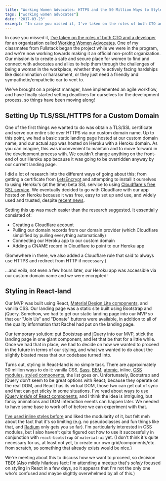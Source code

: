 ```yaml
---
title: "Working Women Advocates: HTTPS and the 50 Million Ways to Style React Components"
tags: ["working women advocates"]
date: "2017-03-23"
excerpt: "In case you missed it, I've taken on the roles of both CTO and a developer for an organization called Working Women Advocates. One of my classmates from Fullstack began the project while we were in the program, and we're now working towards making it an official non-profit organization."
---
```


In case you missed it, [I've taken on the roles of both CTO and a developer](/blog/2017-02-23-every-new-beginning-comes-from-some-other-beginnings-end) for an organization called [Working Women Advocates](http://workingwomenadvocates.org/). One of my classmates from Fullstack began the project while we were in the program, and we're now working towards making it an official non-profit organization. Our mission is to create a safe and secure place for women to find and connect with advocates and allies to help them through the challenges of being a woman in the workplace, whether they’re actively facing hardships like discrimination or harassment, or they just need a friendly and sympathetic/empathetic ear to vent to.

We've brought on a project manager, have implemented an agile workflow, and have finally started setting deadlines for ourselves for the development process, so things have been moving along!

## Setting Up TLS/SSL/HTTPS for a Custom Domain

One of the first things we wanted to do was obtain a TLS/SSL certificate and serve our entire site over HTTPS via our custom domain name. Up to this point, we had a basic static landing page hosted at our custom domain name, and our actual app was hosted on Heroku with a Heroku domain. As you can imagine, this was inconvenient to maintain and to move forward in the development process with. We couldn't change anything on the front-end of our Heroku app because it was going to be overridden anyway by our current landing page.

I did a lot of research into the different ways of going about this; from getting a certificate from [LetsEncrypt](https://letsencrypt.org/) and attempting to install it ourselves to using Heroku's (at the time) beta SSL service to using [Cloudflare's free SSL service](https://www.cloudflare.com/ssl/). We eventually decided to go with Cloudflare with our app hosted on Heroku because it was free, easy to set up and use, and widely used and trusted, despite [recent news](https://techcrunch.com/2017/02/23/major-cloudflare-bug-leaked-sensitive-data-from-customers-websites/).

Setting this up was much easier than the research suggested. It essentially consisted of:

* Creating a Cloudflare account
* Pulling our domain records from our domain provider (which Cloudflare simplified by pulling everything automatically)
* Connecting our Heroku app to our custom domain
* Adding a CNAME record in Cloudflare to point to our Heroku app

(Somewhere in there, we also added a Cloudflare rule that said to always use HTTPS and redirect from HTTP if necessary.)

...and voila, not even a few hours later, our Heroku app was accessible via our custom domain name and we were encrypted!

## Styling in React-land

Our MVP was built using React, [Material Design Lite components](https://getmdl.io/), and vanilla CSS. Our landing page was a static site built using Bootstrap and jQuery. Somehow, we had to get our static landing page into our MVP so that our "Join Us" and "Donate" buttons were available, in addition to all of the quality information that Rachel had put on the landing page.

Our temporary solution: put Bootstrap and jQuery into our MVP, stick the landing page in one giant component, and let that be that for a little while. Once we had that in place, we had to decide on how we wanted to proceed in the future in terms of our styling, and what we wanted to do about the slightly bloated mess that our codebase turned into.

Turns out, styling in React-land is no simple task. There are approximately 50 million ways to do it: vanilla CSS, [Sass](http://sass-lang.com/), [BEM](http://getbem.com/), [atomic](https://acss.io/), inline, [CSS modules](https://github.com/css-modules/css-modules), [styled components](https://www.styled-components.com/), the list goes on. Unfortunately, Bootstrap and jQuery don't seem to be great options with React; because they operate on the real DOM, and React has its virtual DOM, those two can get out of sync and that can get sticky in some situations. I've read about [ways to use jQuery *inside* of React components](http://tech.oyster.com/using-react-and-jquery-together/), and I think the idea is intriguing, but fancy animations and DOM interaction events can happen later. We needed to have some base to work off of before we can experiment with that.

[I've used inline styles before](/blog/2017-02-13-capstone-part-2-logging-in-the-chair-link-traversal/) and liked the modularity of it, but felt meh about the fact that it's so limiting (e.g. no pseudoclasses and fun things like that, and [Radium](https://github.com/FormidableLabs/radium) only gets you so far). I'm particularly interested in CSS modules, but I also haven't quite figured out how to use it successfully in conjunction with `react-bootstrap` or `material-ui` yet. (I don't think it's quite necessary for us, at least not yet, to create our own grid/components/etc. from scratch, so something that already exists would be nice.)

We're meeting about this to discuss how we want to proceed, so decision TBD! (Also mildly hilarious fact: I'm attending a meetup that's *solely* focused on styling in React in a few days, so it appears that I'm not the only one who's confused and maybe slightly overwhelmed by all of this.)
